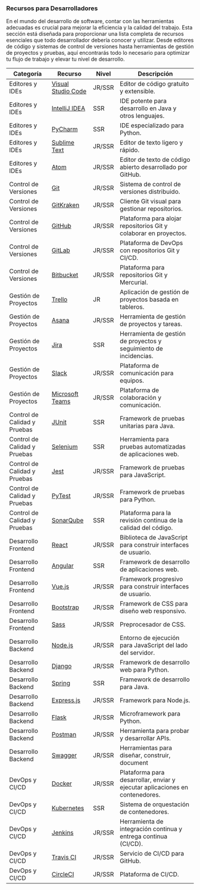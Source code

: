 ### Recursos para Desarrolladores
En el mundo del desarrollo de software, contar con las herramientas adecuadas es crucial para mejorar la eficiencia y la calidad del trabajo. Esta sección está diseñada para proporcionar una lista completa de recursos esenciales que todo desarrollador debería conocer y utilizar. Desde editores de código y sistemas de control de versiones hasta herramientas de gestión de proyectos y pruebas, aquí encontrarás todo lo necesario para optimizar tu flujo de trabajo y elevar tu nivel de desarrollo.

| Categoría | Recurso | Nivel | Descripción |
|---|---|---|---|
| Editores y IDEs | [Visual Studio Code](https://code.visualstudio.com/) | JR/SSR | Editor de código gratuito y extensible. |
| Editores y IDEs | [IntelliJ IDEA](https://www.jetbrains.com/idea/) | SSR | IDE potente para desarrollo en Java y otros lenguajes. |
| Editores y IDEs | [PyCharm](https://www.jetbrains.com/pycharm/) | SSR | IDE especializado para Python. |
| Editores y IDEs | [Sublime Text](https://www.sublimetext.com/) | JR/SSR | Editor de texto ligero y rápido. |
| Editores y IDEs | [Atom](https://atom.io/) | JR/SSR | Editor de texto de código abierto desarrollado por GitHub. |
| Control de Versiones | [Git](https://git-scm.com/) | JR/SSR | Sistema de control de versiones distribuido. |
| Control de Versiones | [GitKraken](https://www.gitkraken.com/) | JR/SSR | Cliente Git visual para gestionar repositorios. |
| Control de Versiones | [GitHub](https://github.com/) | JR/SSR | Plataforma para alojar repositorios Git y colaborar en proyectos. |
| Control de Versiones | [GitLab](https://gitlab.com/) | JR/SSR | Plataforma de DevOps con repositorios Git y CI/CD. |
| Control de Versiones | [Bitbucket](https://bitbucket.org/) | JR/SSR | Plataforma para repositorios Git y Mercurial. |
| Gestión de Proyectos | [Trello](https://trello.com/) | JR | Aplicación de gestión de proyectos basada en tableros. |
| Gestión de Proyectos | [Asana](https://asana.com/) | JR/SSR | Herramienta de gestión de proyectos y tareas. |
| Gestión de Proyectos | [Jira](https://www.atlassian.com/es/software/jira) | SSR | Herramienta de gestión de proyectos y seguimiento de incidencias. |
| Gestión de Proyectos | [Slack](https://slack.com/) | JR/SSR | Plataforma de comunicación para equipos. |
| Gestión de Proyectos | [Microsoft Teams](https://www.microsoft.com/microsoft-teams/) | JR/SSR | Plataforma de colaboración y comunicación. |
| Control de Calidad y Pruebas | [JUnit](https://junit.org/) | SSR | Framework de pruebas unitarias para Java. |
| Control de Calidad y Pruebas | [Selenium](https://www.selenium.dev/) | SSR | Herramienta para pruebas automatizadas de aplicaciones web. |
| Control de Calidad y Pruebas | [Jest](https://jestjs.io/) | JR/SSR | Framework de pruebas para JavaScript. |
| Control de Calidad y Pruebas | [PyTest](https://pytest.org/) | JR/SSR | Framework de pruebas para Python. |
| Control de Calidad y Pruebas | [SonarQube](https://www.sonarqube.org/) | SSR | Plataforma para la revisión continua de la calidad del código. |
| Desarrollo Frontend | [React](https://reactjs.org/) | JR/SSR | Biblioteca de JavaScript para construir interfaces de usuario. |
| Desarrollo Frontend | [Angular](https://angular.io/) | SSR | Framework de desarrollo de aplicaciones web. |
| Desarrollo Frontend | [Vue.js](https://vuejs.org/) | JR/SSR | Framework progresivo para construir interfaces de usuario. |
| Desarrollo Frontend | [Bootstrap](https://getbootstrap.com/) | JR/SSR | Framework de CSS para diseño web responsivo. |
| Desarrollo Frontend | [Sass](https://sass-lang.com/) | JR/SSR | Preprocesador de CSS. |
| Desarrollo Backend | [Node.js](https://nodejs.org/) | JR/SSR | Entorno de ejecución para JavaScript del lado del servidor. |
| Desarrollo Backend | [Django](https://www.djangoproject.com/) | JR/SSR | Framework de desarrollo web para Python. |
| Desarrollo Backend | [Spring](https://spring.io/) | SSR | Framework de desarrollo para Java. |
| Desarrollo Backend | [Express.js](https://expressjs.com/) | JR/SSR | Framework para Node.js. |
| Desarrollo Backend | [Flask](https://flask.palletsprojects.com/en/stable/) | JR/SSR | Microframework para Python. |
| Desarrollo Backend | [Postman](https://www.postman.com/) | JR/SSR | Herramienta para probar y desarrollar APIs. |
| Desarrollo Backend | [Swagger](https://swagger.io/) | JR/SSR | Herramientas para diseñar, construir, document |
| DevOps y CI/CD | [Docker](https://www.docker.com/) | JR/SSR | Plataforma para desarrollar, enviar y ejecutar aplicaciones en contenedores. |
| DevOps y CI/CD | [Kubernetes](https://kubernetes.io/) | SSR | Sistema de orquestación de contenedores. |
| DevOps y CI/CD | [Jenkins](https://www.jenkins.io/) | JR/SSR | Herramienta de integración continua y entrega continua (CI/CD). |
| DevOps y CI/CD | [Travis CI](https://travis-ci.org/) | JR/SSR | Servicio de CI/CD para GitHub. |
| DevOps y CI/CD | [CircleCI](https://circleci.com/) | JR/SSR | Plataforma de CI/CD. |